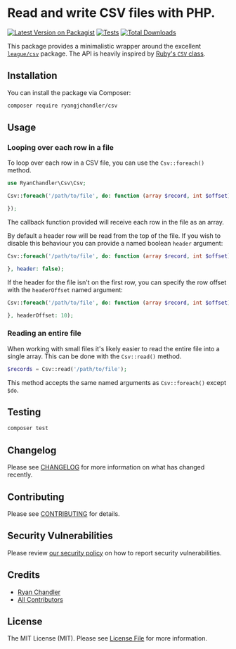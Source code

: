 # Read and write CSV files with PHP.

[![Latest Version on Packagist](https://img.shields.io/packagist/v/ryangjchandler/csv.svg?style=flat-square)](https://packagist.org/packages/ryangjchandler/csv)
[![Tests](https://github.com/ryangjchandler/csv/actions/workflows/run-tests.yml/badge.svg?branch=main)](https://github.com/ryangjchandler/csv/actions/workflows/run-tests.yml)
[![Total Downloads](https://img.shields.io/packagist/dt/ryangjchandler/csv.svg?style=flat-square)](https://packagist.org/packages/ryangjchandler/csv)

This package provides a minimalistic wrapper around the excellent [`league/csv`](https://csv.thephpleague.com/) package. The API is heavily inspired by [Ruby's `CSV` class](https://ruby-doc.org/stdlib-3.0.0/libdoc/csv/rdoc/CSV.html).

## Installation

You can install the package via Composer:

```bash
composer require ryangjchandler/csv
```

## Usage

### Looping over each row in a file

To loop over each row in a CSV file, you can use the `Csv::foreach()` method.

```php
use RyanChandler\Csv\Csv;

Csv::foreach('/path/to/file', do: function (array $record, int $offset): void {

});
```

The callback function provided will receive each row in the file as an array.

By default a header row will be read from the top of the file. If you wish to disable this behaviour you can provide a named boolean `header` argument:

```php
Csv::foreach('/path/to/file', do: function (array $record, int $offset): void {

}, header: false);
```

If the header for the file isn't on the first row, you can specify the row offset with the `headerOffset` named argument:

```php
Csv::foreach('/path/to/file', do: function (array $record, int $offset): void {

}, headerOffset: 10);
```

### Reading an entire file

When working with small files it's likely easier to read the entire file into a single array. This can be done with the `Csv::read()` method.

```php
$records = Csv::read('/path/to/file');
```

This method accepts the same named arguments as `Csv::foreach()` except `$do`.

## Testing

```bash
composer test
```

## Changelog

Please see [CHANGELOG](CHANGELOG.md) for more information on what has changed recently.

## Contributing

Please see [CONTRIBUTING](https://github.com/spatie/.github/blob/main/CONTRIBUTING.md) for details.

## Security Vulnerabilities

Please review [our security policy](../../security/policy) on how to report security vulnerabilities.

## Credits

- [Ryan Chandler](https://github.com/ryangjchandler)
- [All Contributors](../../contributors)

## License

The MIT License (MIT). Please see [License File](LICENSE.md) for more information.

